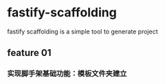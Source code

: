# fastify-scaffolding

fastify scaffolding is a simple tool to generate project

## feature 01

### 实现脚手架基础功能：模板文件夹建立
